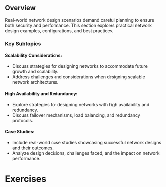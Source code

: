 ## Overview

Real-world network design scenarios demand careful planning to ensure both security and performance. This section explores practical network design examples, configurations, and best practices.

### Key Subtopics

#### Scalability Considerations:

- Discuss strategies for designing networks to accommodate future growth and scalability.
- Address challenges and considerations when designing scalable network architectures.

#### High Availability and Redundancy:

- Explore strategies for designing networks with high availability and redundancy.
- Discuss failover mechanisms, load balancing, and redundancy protocols.

#### Case Studies:

- Include real-world case studies showcasing successful network designs and their outcomes.
- Analyze design decisions, challenges faced, and the impact on network performance.

# Exercises
